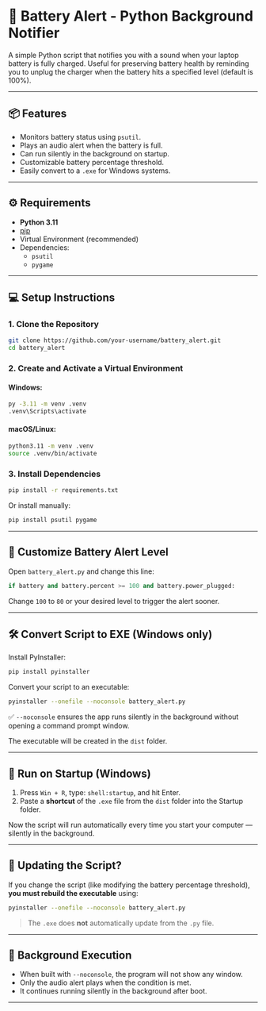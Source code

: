 # 🔋 Battery Alert - Python Background Notifier

A simple Python script that notifies you with a sound when your laptop battery is fully charged. Useful for preserving battery health by reminding you to unplug the charger when the battery hits a specified level (default is 100%).

---

## 📦 Features

- Monitors battery status using `psutil`.
- Plays an audio alert when the battery is full.
- Can run silently in the background on startup.
- Customizable battery percentage threshold.
- Easily convert to a `.exe` for Windows systems.

---

## ⚙️ Requirements

- **Python 3.11**
- [pip](https://pip.pypa.io/en/stable/)
- Virtual Environment (recommended)
- Dependencies:
  - `psutil`
  - `pygame`

---

## 💻 Setup Instructions

### 1. Clone the Repository

```bash
git clone https://github.com/your-username/battery_alert.git
cd battery_alert
```

### 2. Create and Activate a Virtual Environment

#### Windows:

```bash
py -3.11 -m venv .venv
.venv\Scripts\activate
```

#### macOS/Linux:

```bash
python3.11 -m venv .venv
source .venv/bin/activate
```

### 3. Install Dependencies

```bash
pip install -r requirements.txt
```

Or install manually:

```bash
pip install psutil pygame
```

---

## 🔄 Customize Battery Alert Level

Open `battery_alert.py` and change this line:

```python
if battery and battery.percent >= 100 and battery.power_plugged:
```

Change `100` to `80` or your desired level to trigger the alert sooner.

---

## 🛠 Convert Script to EXE (Windows only)

Install PyInstaller:

```bash
pip install pyinstaller
```

Convert your script to an executable:

```bash
pyinstaller --onefile --noconsole battery_alert.py
```

✅ `--noconsole` ensures the app runs silently in the background without opening a command prompt window.

The executable will be created in the `dist` folder.

---

## 🚀 Run on Startup (Windows)

1. Press `Win + R`, type: `shell:startup`, and hit Enter.
2. Paste a **shortcut** of the `.exe` file from the `dist` folder into the Startup folder.

Now the script will run automatically every time you start your computer — silently in the background.

---

## 🔄 Updating the Script?

If you change the script (like modifying the battery percentage threshold), **you must rebuild the executable** using:

```bash
pyinstaller --onefile --noconsole battery_alert.py
```

> The `.exe` does **not** automatically update from the `.py` file.

---

## 🧠 Background Execution

- When built with `--noconsole`, the program will not show any window.
- Only the audio alert plays when the condition is met.
- It continues running silently in the background after boot.

---
